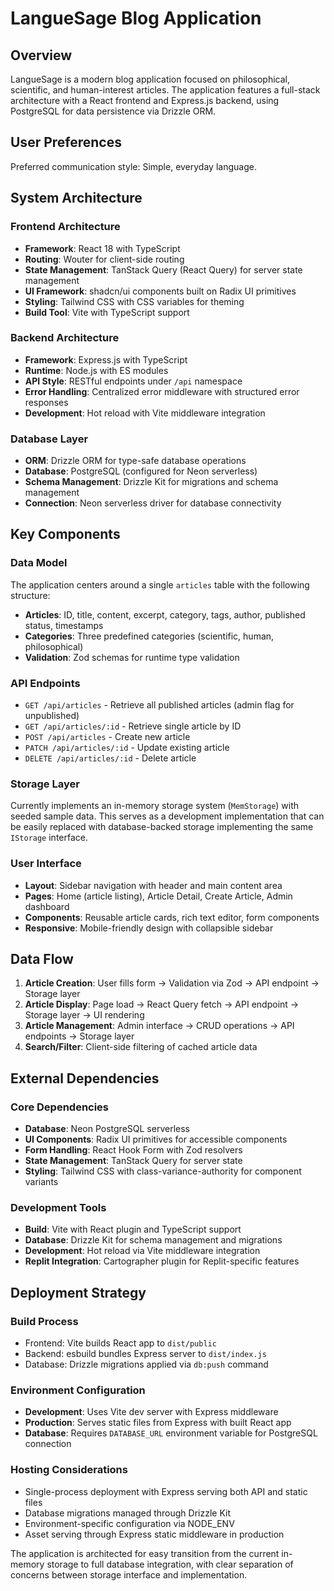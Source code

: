 # LangueSage Blog Application

## Overview

LangueSage is a modern blog application focused on philosophical, scientific, and human-interest articles. The application features a full-stack architecture with a React frontend and Express.js backend, using PostgreSQL for data persistence via Drizzle ORM.

## User Preferences

Preferred communication style: Simple, everyday language.

## System Architecture

### Frontend Architecture
- **Framework**: React 18 with TypeScript
- **Routing**: Wouter for client-side routing
- **State Management**: TanStack Query (React Query) for server state management
- **UI Framework**: shadcn/ui components built on Radix UI primitives
- **Styling**: Tailwind CSS with CSS variables for theming
- **Build Tool**: Vite with TypeScript support

### Backend Architecture
- **Framework**: Express.js with TypeScript
- **Runtime**: Node.js with ES modules
- **API Style**: RESTful endpoints under `/api` namespace
- **Error Handling**: Centralized error middleware with structured error responses
- **Development**: Hot reload with Vite middleware integration

### Database Layer
- **ORM**: Drizzle ORM for type-safe database operations
- **Database**: PostgreSQL (configured for Neon serverless)
- **Schema Management**: Drizzle Kit for migrations and schema management
- **Connection**: Neon serverless driver for database connectivity

## Key Components

### Data Model
The application centers around a single `articles` table with the following structure:
- **Articles**: ID, title, content, excerpt, category, tags, author, published status, timestamps
- **Categories**: Three predefined categories (scientific, human, philosophical)
- **Validation**: Zod schemas for runtime type validation

### API Endpoints
- `GET /api/articles` - Retrieve all published articles (admin flag for unpublished)
- `GET /api/articles/:id` - Retrieve single article by ID
- `POST /api/articles` - Create new article
- `PATCH /api/articles/:id` - Update existing article
- `DELETE /api/articles/:id` - Delete article

### Storage Layer
Currently implements an in-memory storage system (`MemStorage`) with seeded sample data. This serves as a development implementation that can be easily replaced with database-backed storage implementing the same `IStorage` interface.

### User Interface
- **Layout**: Sidebar navigation with header and main content area
- **Pages**: Home (article listing), Article Detail, Create Article, Admin dashboard
- **Components**: Reusable article cards, rich text editor, form components
- **Responsive**: Mobile-friendly design with collapsible sidebar

## Data Flow

1. **Article Creation**: User fills form → Validation via Zod → API endpoint → Storage layer
2. **Article Display**: Page load → React Query fetch → API endpoint → Storage layer → UI rendering
3. **Article Management**: Admin interface → CRUD operations → API endpoints → Storage layer
4. **Search/Filter**: Client-side filtering of cached article data

## External Dependencies

### Core Dependencies
- **Database**: Neon PostgreSQL serverless
- **UI Components**: Radix UI primitives for accessible components
- **Form Handling**: React Hook Form with Zod resolvers
- **State Management**: TanStack Query for server state
- **Styling**: Tailwind CSS with class-variance-authority for component variants

### Development Tools
- **Build**: Vite with React plugin and TypeScript support
- **Database**: Drizzle Kit for schema management and migrations
- **Development**: Hot reload via Vite middleware integration
- **Replit Integration**: Cartographer plugin for Replit-specific features

## Deployment Strategy

### Build Process
- Frontend: Vite builds React app to `dist/public`
- Backend: esbuild bundles Express server to `dist/index.js`
- Database: Drizzle migrations applied via `db:push` command

### Environment Configuration
- **Development**: Uses Vite dev server with Express middleware
- **Production**: Serves static files from Express with built React app
- **Database**: Requires `DATABASE_URL` environment variable for PostgreSQL connection

### Hosting Considerations
- Single-process deployment with Express serving both API and static files
- Database migrations managed through Drizzle Kit
- Environment-specific configuration via NODE_ENV
- Asset serving through Express static middleware in production

The application is architected for easy transition from the current in-memory storage to full database integration, with clear separation of concerns between storage interface and implementation.
